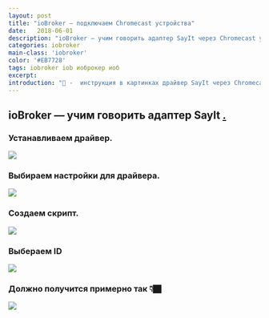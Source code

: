 ```yaml
---
layout: post
title: "ioBroker — подключаем Chromecast устройства"
date:   2018-06-01
description: "ioBroker — учим говорить адаптер SayIt через Chromecast устройства. "
categories: iobroker
main-class: 'iobroker'
color: '#EB7728'
tags: iobroker iob иоброкер иоб
excerpt:
introduction: "🎼 -  инструкция в картинках драйвер SayIt через Chromecast устройства . "
---
```


## ioBroker — учим говорить адаптер SayIt [.][1]
### Устанавливаем драйвер.
![][2]
### Выбираем настройки для драйвера.
![][3]
### Создаем скрипт.
![][4]
### Выбераем ID 
![][5]
### Должно получится примерно так 👇🏿
![][6]


[1]: https://github.com/ioBroker/ioBroker.sayit/blob/master/README.md
[2]: /assets/image/sayIt_1.jpg
[3]: /assets/image/sayIt_2.jpg
[4]: /assets/image/sayIt_3.jpg
[5]: /assets/image/sayIt_4.jpg
[6]: /assets/image/sayIt_5.jpg

